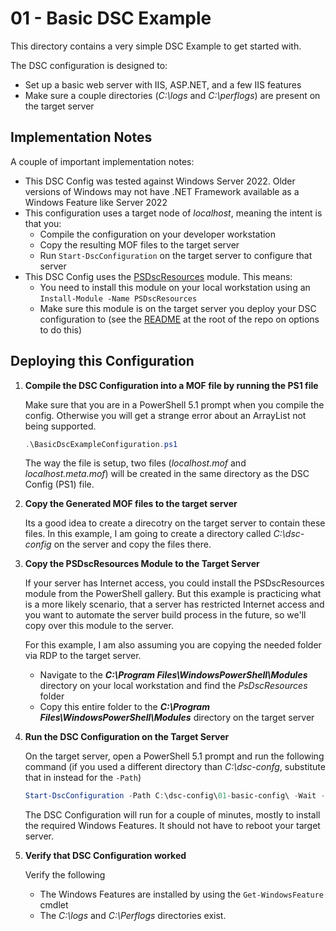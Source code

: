 # 01 - Basic DSC Example

This directory contains a very simple DSC Example to get started with.  

The DSC configuration is designed to:

- Set up a basic web server with IIS, ASP.NET, and a few IIS features
- Make sure a couple directories (*C:\logs* and *C:\perflogs*) are present on the target server

## Implementation Notes

A couple of important implementation notes:

- This DSC Config was tested against Windows Server 2022.  Older versions of Windows may not have .NET Framework available as a Windows Feature like Server 2022
- This configuration uses a target node of *localhost*, meaning the intent is that you:
  - Compile the configuration on your developer workstation
  - Copy the resulting MOF files to the target server
  - Run `Start-DscConfiguration` on the target server to configure that server
- This DSC Config uses the [PSDscResources](https://github.com/PowerShell/PSDscResources) module.  This means:
  - You need to install this module on your local workstation using an `Install-Module -Name PSDscResources`
  - Make sure this module is on the target server you deploy your DSC configuration to (see the [README](./README.md) at the root of the repo on options to do this)

## Deploying this Configuration

1. **Compile the DSC Configuration into a MOF file by running the PS1 file**

    Make sure that you are in a PowerShell 5.1 prompt when you compile the config.  Otherwise you will get a strange error about an ArrayList not being supported.

    ```PowerShell
    .\BasicDscExampleConfiguration.ps1
    ```

    The way the file is setup, two files (*localhost.mof* and *localhost.meta.mof*) will be created in the same directory as the DSC Config (PS1) file.

2. **Copy the Generated MOF files to the target server**

    Its a good idea to create a direcotry on the target server to contain these files.  In this example, I am going to create a directory called *C:\dsc-config* on the server and copy the files there.

3. **Copy the PSDscResources Module to the Target Server**

    If your server has Internet access, you could install the PSDscResources module from the PowerShell gallery.  But this example is practicing what is a more likely scenario, that a server has restricted Internet access and you want to automate the server build process in the future, so we'll copy over this module to the server.

    For this example, I am also assuming you are copying the needed folder via RDP to the target server.

    - Navigate to the ***C:\Program Files\WindowsPowerShell\Modules*** directory on your local workstation and find the *PsDscResources* folder
    - Copy this entire folder to the ***C:\Program Files\WindowsPowerShell\Modules*** directory on the target server

4. **Run the DSC Configuration on the Target Server**

    On the target server, open a PowerShell 5.1 prompt and run the following command (if you used a different directory than *C:\dsc-confg*, substitute that in instead for the `-Path`)

    ```PowerShell
    Start-DscConfiguration -Path C:\dsc-config\01-basic-config\ -Wait -Verbose -Force
    ```

    The DSC Configuration will run for a couple of minutes, mostly to install the required Windows Features.  It should not have to reboot your target server.

5. **Verify that DSC Configuration worked**

    Verify the following

    - The Windows Features are installed by using the `Get-WindowsFeature` cmdlet
    - The *C:\logs* and *C:\Perflogs* directories exist.
